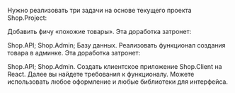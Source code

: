 Нужно реализовать три задачи на основе текущего проекта Shop.Project:

Добавить фичу «похожие товары». Эта доработка затронет:

Shop.API;
Shop.Admin;
Базу данных.
Реализовать функционал создания товара в админке. Эта доработка затронет:

Shop.API;
Shop.Admin.
Создать клиентское приложение Shop.Client на React. Далее вы найдете требования к функционалу. Можете использовать любое оформление и любые библиотеки для интерфейса.
